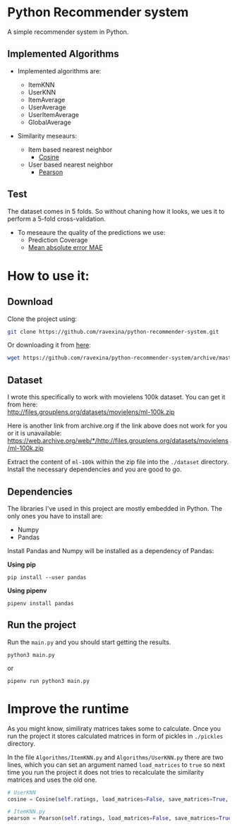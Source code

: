 # Python Recommender system
A simple recommender system in Python.

## Implemented Algorithms

- Implemented algorithms are:
  - ItemKNN
  - UserKNN
  - ItemAverage
  - UserAverage
  - UserItemAverage
  - GlobalAverage

- Similarity meseaurs:
  - Item based nearest neighbor
    - [Cosine](https://en.wikipedia.org/wiki/Cosine_similarity)
  - User based nearest neighbor
    - [Pearson](https://en.wikipedia.org/wiki/Pearson_correlation_coefficient)

## Test
The dataset comes in 5 folds. So without chaning how it looks, we ues it to perform a 5-fold cross-validation.

- To meseaure the quality of the predictions we use:
  - Prediction Coverage
  - [Mean absolute error MAE](https://en.wikipedia.org/wiki/Mean_absolute_error)

# How to use it:

## Download

Clone the project using:

```bash
git clone https://github.com/ravexina/python-recommender-system.git
```

Or downloading it from [here](https://github.com/ravexina/python-recommender-system/archive/master.zip): 

```bash
wget https://github.com/ravexina/python-recommender-system/archive/master.zip
```


## Dataset

I wrote this specifically to work with movielens 100k dataset. You can get it from here:  
http://files.grouplens.org/datasets/movielens/ml-100k.zip

Here is another link from archive.org if the link above does not work for you or it is unavailable:  
https://web.archive.org/web/*/http://files.grouplens.org/datasets/movielens/ml-100k.zip

Extract the content of `ml-100k` within the zip file into the `./dataset` directory. Install the necessary dependencies and you are good to go.

## Dependencies
The libraries I've used in this project are mostly embedded in Python. The only ones you have to install are:

- Numpy
- Pandas

Install Pandas and Numpy will be installed as a dependency of Pandas:

**Using pip**

```
pip install --user pandas
```

**Using pipenv**

```
pipenv install pandas
```

## Run the project

Run the `main.py` and you should start getting the results.

```
python3 main.py
```

or

```
pipenv run python3 main.py
```

# Improve the runtime

As you might know, similiraty matrices takes some to calculate. Once you run the project it stores calculated matrices in form of pickles in `./pickles` directory.

In the file `Algorithms/ItemKNN.py` and `Algorithms/UserKNN.py` there are two lines, which you can set an argument named `load_matrices` to `true` so next time you run the project it does not tries to recalculate the similarity matrices and uses the old one.

```python
# UserKNN
cosine = Cosine(self.ratings, load_matrices=False, save_matrices=True, fold_id=self.fold_id)
```

```python
# ItemKNN.py
pearson = Pearson(self.ratings, load_matrices=False, save_matrices=True, fold_id=self.fold_id)
```
